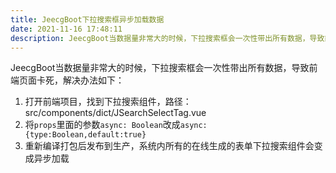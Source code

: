 ```yaml
---
title: JeecgBoot下拉搜索框异步加载数据
date: 2021-11-16 17:48:11
description: JeecgBoot当数据量非常大的时候，下拉搜索框会一次性带出所有数据，导致前端页面卡死，解决办法如下
---
```


JeecgBoot当数据量非常大的时候，下拉搜索框会一次性带出所有数据，导致前端页面卡死，解决办法如下：

1. 打开前端项目，找到下拉搜索组件，路径：src/components/dict/JSearchSelectTag.vue
2. 将`props`里面的参数`async: Boolean`改成`async: {type:Boolean,default:true}`
3. 重新编译打包后发布到生产，系统内所有的在线生成的表单下拉搜索组件会变成异步加载
